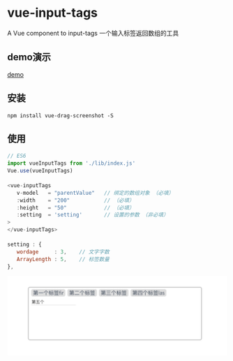 # vue-input-tags

A Vue component to input-tags
一个输入标签返回数组的工具
 ## demo演示
 [demo](https://wei-zhe.github.io/)

## 安装
 
 ```JS
 npm install vue-drag-screenshot -S
 ```

 ## 使用
 
 ```js
 // ES6
import vueInputTags from './lib/index.js'
Vue.use(vueInputTags)

<vue-inputTags 
    v-model   = "parentValue"   // 绑定的数组对象 （必填）
    :width    = "200"           // （必填）
    :height   = "50"            // （必填）
    :setting  = 'setting'       // 设置的参数 （非必填）
>
</vue-inputTags>

setting : {
    wordage     : 3,    // 文字字数
    ArrayLength : 5,    // 标签数量
},
 ```
![inputTags](/readmeimg/inputtags.jpg)

